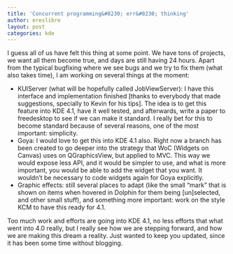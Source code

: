 ```yaml
---
title: 'Concurrent programming&#8230; err&#8230; thinking'
author: ereslibre
layout: post
categories: kde
---
```

I guess all of us have felt this thing at some point. We have tons of projects, we want all them become true, and days are still having 24 hours. Apart from the typical bugfixing where we see bugs and we try to fix them (what also takes time), I am working on several things at the moment:

*   KUIServer (what will be hopefully called JobViewServer): I have this interface and implementation finished [thanks to everybody that made suggestions, specially to Kevin for his tips]. The idea is to get this feature into KDE 4.1, have it well tested, and afterwards, write a paper to freedesktop to see if we can make it standard. I really bet for this to become standard because of several reasons, one of the most important: simplicity.
*   Goya: I would love to get this into KDE 4.1 also. Right now a branch has been created to go deeper into the strategy that WoC (Widgets on Canvas) uses on QGraphicsView, but applied to MVC. This way we would expose less API, and it would be simpler to use, and what is more important, you would be able to add the widget that you want. It wouldn’t be necessary to code widgets again for Goya explicitly.
*   Graphic effects: still several places to adapt (like the small “mark” that is shown on items when hovered in Dolphin for them being [un]selected, and other small stuff), and something more important: work on the style KCM to have this ready for 4.1.

Too much work and efforts are going into KDE 4.1, no less efforts that what went into 4.0 really, but I really see how we are stepping forward, and how we are making this dream a reality. Just wanted to keep you updated, since it has been some time without blogging.
